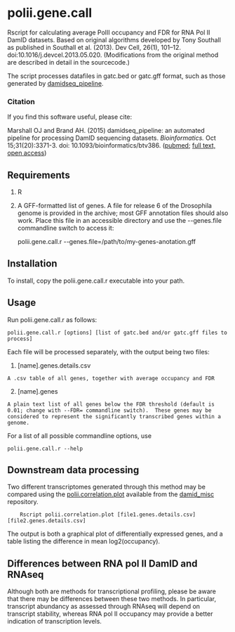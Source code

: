 # polii.gene.call

Rscript for calculating average PolII occupancy and FDR for RNA Pol II DamID datasets.  Based on original algorithms developed by Tony Southall as published in Southall et al. (2013). Dev Cell, 26(1), 101–12. doi:10.1016/j.devcel.2013.05.020.  (Modifications from the original method are described in detail in the sourcecode.)

The script processes datafiles in gatc.bed or gatc.gff format, such as those generated by [damidseq_pipeline](https://owenjm.github.io/damidseq_pipeline).

### Citation
If you find this software useful, please cite:

Marshall OJ and Brand AH. (2015) damidseq_pipeline: an automated pipeline for processing DamID sequencing datasets. *Bioinformatics.* Oct 15;31(20):3371-3.  doi: 10.1093/bioinformatics/btv386. ([pubmed](http://www.ncbi.nlm.nih.gov/pubmed/26112292); [full text, open access](http://bioinformatics.oxfordjournals.org/content/early/2015/07/13/bioinformatics.btv386.long))

## Requirements

  1. R
  3. A GFF-formatted list of genes.  A file for release 6 of the Drosophila genome is provided in the archive; most GFF annotation files should also work.  Place this file in an accessible directory and use the --genes.file commandline switch to access it:

		polii.gene.call.r --genes.file=/path/to/my-genes-anotation.gff

## Installation

To install, copy the polii.gene.call.r executable into your path.

## Usage

Run polii.gene.call.r as follows:

    polii.gene.call.r [options] [list of gatc.bed and/or gatc.gff files to process]

Each file will be processed separately, with the output being two files:

  1. [name].genes.details.csv
  	
	A .csv table of all genes, together with average occupancy and FDR
  2. [name].genes
  	
	A plain text list of all genes below the FDR threshold (default is 0.01; change with --FDR= commandline switch).  These genes may be considered to represent the significantly transcribed genes within a genome.

For a list of all possible commandline options, use

    polii.gene.call.r --help

## Downstream data processing

Two different transcriptomes generated through this method may be compared using the [polii.correlation.plot](https://github.com/owenjm/damid_misc/blob/master/polii.correlation.plot) available from the [damid_misc](https://github.com/owenjm/damid_misc) repository.

		Rscript polii.correlation.plot [file1.genes.details.csv] [file2.genes.details.csv]

The output is both a graphical plot of differentially expressed genes, and a table listing the difference in mean log2(occupancy).

## Differences between RNA pol II DamID and RNAseq

Although both are methods for transcriptional profiling, please be aware that there may be differences between these two methods.  In particular, transcript abundancy as assessed through RNAseq will depend on transcript stability, whereas RNA pol II occupancy may provide a better indication of transcription levels.
